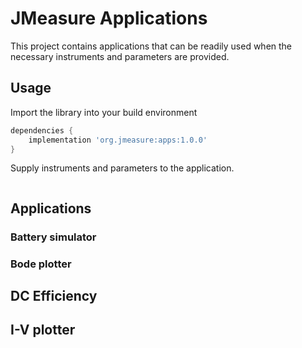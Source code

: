 # JMeasure Applications

This project contains applications that can be readily used when the necessary instruments and parameters are provided.

## Usage

Import the library into your build environment

```gradle
dependencies {
	implementation 'org.jmeasure:apps:1.0.0'
}
```

Supply instruments and parameters to the application.

```java

```

## Applications

### Battery simulator

### Bode plotter

## DC Efficiency

## I-V plotter